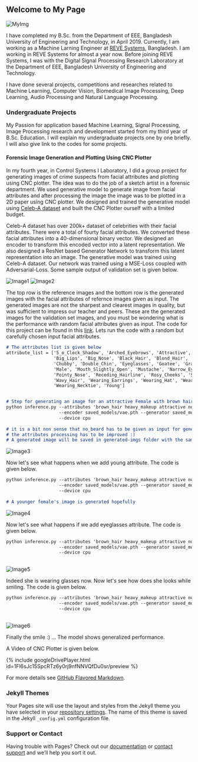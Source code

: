 ## Welcome to My Page

![MyImg](images/mypic.png)

I have completed my B.Sc. from the Department of EEE, Bangladesh University of Engineering and Technology, in April 2019. Currently, I am working as a Machine Larning Engineer at [REVE Systems](https://www.revesoft.com/), Bangladesh. I am working in REVE Systems for almost a year now. Before joining REVE Systems, I was with the Digital Signal Processing Research Laboratory at the Department of EEE, Bangladesh University of Engineering and Technology.

I have done several projects, competitions and researches related to Machine Learning, Computer Vision, Biomedical Image Processing, Deep Learning, Audio Processing and Natural Language Processing. 

### Undergraduate Projects

My Passion for application based Machine Learning, Signal Processing, Image Processing research and development started from my third year of B.Sc. Education. I will explain my undergraduate projects one by one briefly. I will also give link to the codes for some projects.


#### Forensic Image Generation and Plotting Using CNC Plotter

In my fourth year, in Control Systems I Laboratory, I did a group project for generating images of crime suspects from facial attributes and plotting using CNC plotter. The idea was to do the job of a sketch artist in a forensic department. We used generative model to generate image from facial attributes and after processing the image the image was to be plotted in a 2D paper using CNC plotter. We designed and trained the generative model using [Celeb-A dataset](http://mmlab.ie.cuhk.edu.hk/projects/CelebA.html) and built the CNC Plotter ourself with a limited budget.

Celeb-A dataset has over 200k+ dataset of celebrities with their facial attributes. There were a total of fourty facial attributes. We converted these facial attributes into a 40-dimensional binary vector. We designed an encoder to transform this encoded vector into a latent representation. We also designed a ResNet based Generator Network to transform this latent representation into an image. The generative model was trained using Celeb-A dataset. Our network was trained using a MSE-Loss coupled with Adversarial-Loss. Some sample output of validation set is given below.

![Image1](images/sample-2.png) ![Image2](images/sample-3.png)

The top row is the reference images and the bottom row is the generated images with the facial attributes of refernce images given as input. The generated images are not the sharpest and clearest images in quality, but was sufficient to impress our teacher and peers. These are the generated images for the validation set images, and you must be wondering what is the performance with random facial attributes given as input. The code for this project can be found in this [link](https://github.com/sabbiracoustic1006/Generation-of-Face-Images-from-Facial-Attributes). Lets run the code with a random but carefully chosen input facial attributes. 


```markdown
# The attributes list is given below
attribute_list = ['5_o_Clock_Shadow', 'Arched_Eyebrows', 'Attractive',' Bags_Under_Eyes', 'Bald', 'Bangs', 
                  'Big_Lips', 'Big_Nose', 'Black_Hair', 'Blond_Hair', 'Blurry', 'Brown_Hair', 'Bushy_Eyebrows',
                  'Chubby', 'Double_Chin', 'Eyeglasses', 'Goatee', 'Gray_Hair', 'Heavy_Makeup', 'High_Cheekbones',
                  'Male', 'Mouth_Slightly_Open', 'Mustache', 'Narrow_Eyes', 'No_Beard', 'Oval_Face', 'Pale_Skin',
                  'Pointy_Nose', 'Receding_Hairline', 'Rosy_Cheeks', 'Sideburns', 'Smiling', 'Straight_Hair',
                  'Wavy_Hair', 'Wearing_Earrings', 'Wearing_Hat', 'Wearing_Lipstick', 'Wearing_Necklace', 
                  'Wearing_Necktie', 'Young']


# Step for generating an image for an attractive Female with brown hair and heavy makeup
python inference.py --attributes 'brown_hair heavy_makeup attractive no_beard' \
                    --encoder saved_models/vae.pth --generator saved_models/generator.pth \
                    --device cpu 
                    
# it is a bit non sense that no_beard has to be given as input for generating image of a female,
# the attributes processing has to be improved :)
# A generated image will be saved in generated-imgs folder with the same name as the attributes
```
![Image3](images/brown_hair_heavy_makeup_attractive_no_beard.jpg)   

Now let's see what happens when we add young attribute. The code is given below.

```markdown
python inference.py --attributes 'brown_hair heavy_makeup attractive no_beard young' \
                    --encoder saved_models/vae.pth --generator saved_models/generator.pth \
                    --device cpu 
                    
# A younger female's image is generated hopefully
```
![Image4](images/brown_hair_heavy_makeup_attractive_no_beard_young.jpg)

Now let's see what happens if we add eyeglasses attribute. The code is given below.

```markdown
python inference.py --attributes 'brown_hair heavy_makeup attractive no_beard young eyeglasses' \
                    --encoder saved_models/vae.pth --generator saved_models/generator.pth \
                    --device cpu 
                    
```
![Image5](images/brown_hair_heavy_makeup_attractive_no_beard_young_eyeglasses.jpg)
 
Indeed she is wearing glasses now. Now let's see how does she looks while smiling. The code is given below.

```markdown
python inference.py --attributes 'brown_hair heavy_makeup attractive no_beard young eyeglasses smiling' \
                    --encoder saved_models/vae.pth --generator saved_models/generator.pth \
                    --device cpu 
                    
```
![Image6](images/brown_hair_heavy_makeup_attractive_no_beard_young_eyeglasses_smiling.jpg)

Finally the smile :) ... The model shows generalized performance.
 
A Video of CNC Plotter is given below.

{% include googleDrivePlayer.html id=1Fl6sJc15SpcRTz6y0rj9nfNNVQfDu0sr/preview %}


For more details see [GitHub Flavored Markdown](https://guides.github.com/features/mastering-markdown/).

### Jekyll Themes

Your Pages site will use the layout and styles from the Jekyll theme you have selected in your [repository settings](https://github.com/sabbiracoustic1006/sabbiracoustic1006.github.io/settings). The name of this theme is saved in the Jekyll `_config.yml` configuration file.

### Support or Contact

Having trouble with Pages? Check out our [documentation](https://docs.github.com/categories/github-pages-basics/) or [contact support](https://github.com/contact) and we’ll help you sort it out.
